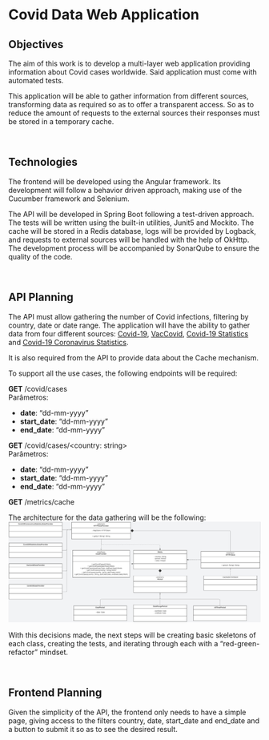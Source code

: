 # Covid Data Web Application

## Objectives

The aim of this work is to develop a multi-layer web application providing information about Covid cases worldwide. Said application must come with automated tests.

This application will be able to gather information from different sources, transforming data as required so as to offer a transparent access. So as to reduce the amount of requests to the external sources their responses must be stored in a temporary cache.
  
<br>

## Technologies

The frontend will be developed using the Angular framework. Its development will follow a behavior driven approach, making use of the Cucumber framework and Selenium.

The API will be developed in Spring Boot following a test-driven approach. The tests will be written using the built-in utilities, Junit5 and Mockito. The cache will be stored in a Redis database, logs will be provided by Logback, and requests to external sources will be handled with the help of OkHttp. The development process will be accompanied by SonarQube to ensure the quality of the code.
  
<br>

## API Planning

The API must allow gathering the number of Covid infections, filtering by country, date or date range. The application will have the ability to gather data from four different sources: [Covid-19](https://rapidapi.com/api-sports/api/covid-193/), [VacCovid](https://rapidapi.com/vaccovidlive-vaccovidlive-default/api/vaccovid-coronavirus-vaccine-and-treatment-tracker/), [Covid-19 Statistics](https://rapidapi.com/axisbits-axisbits-default/api/covid-19-statistics/) and [Covid-19 Coronavirus Statistics](https://rapidapi.com/KishCom/api/covid-19-coronavirus-statistics/). 

It is also required from the API to provide data about the Cache mechanism.

To support all the use cases, the following endpoints will be required:

**GET** /covid/cases<br>
Parâmetros:
- **date**: “dd-mm-yyyy”
- **start_date**: “dd-mm-yyyy”
- **end_date**: “dd-mm-yyyy”

**GET** /covid/cases/<country: string><br>
Parâmetros:
- **date**: “dd-mm-yyyy”
- **start_date**: “dd-mm-yyyy”
- **end_date**: “dd-mm-yyyy”

**GET** /metrics/cache


The architecture for the data gathering will be the following:
![Data Gathering Design Pattern](./data-gathering-design-pattern.png)


With this decisions made, the next steps will be creating basic skeletons of each class, creating the tests, and iterating through each with a “red-green-refactor” mindset.
  
<br>

## Frontend Planning

Given the simplicity of the API, the frontend only needs to have a simple page, giving access to the filters country, date, start_date and end_date and a button to submit it so as to see the desired result.




